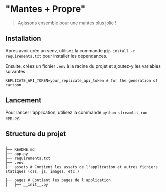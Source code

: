 # "Mantes + Propre" 

> Agissons ensemble pour une mantes plus jolie !


## Installation

Après avoir crée un venv, utilisez la commande `pip install -r requirements.txt` pour installer les dépendances.

Ensuite, créez un fichier `.env` à la racine du projet et ajoutez-y les variables suivantes :

```
REPLICATE_API_TOKEN=your_replicate_api_token # for the generation of cartoon

```

## Lancement

Pour lancer l'application, utilisez la commande `python streamlit run app.py`.

## Structure du projet

``` 
.
├── README.md
├── app.py 
├── requirements.txt
├── .env
├── assets # Contient les assets de l'application et autres fichiers statiques (css, js, images, etc.)

├── pages # Contient les pages de l'application
│   ├── __init__.py
